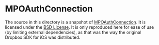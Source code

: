 MPOAuthConnection
=================

The source in this directory is a snapshot of [MPOAuthConnection][1].  It is
licensed under the [BSD License][2]. It is only reproduced here for ease of use
(by limiting external dependencies), as that was the way the original Dropbox
SDK for iOS was distributed.

[1]: http://code.google.com/p/mpoauthconnection/        "MPOAuthConncetion"
[2]: http://www.opensource.org/licenses/bsd-license.php "BSD License"

